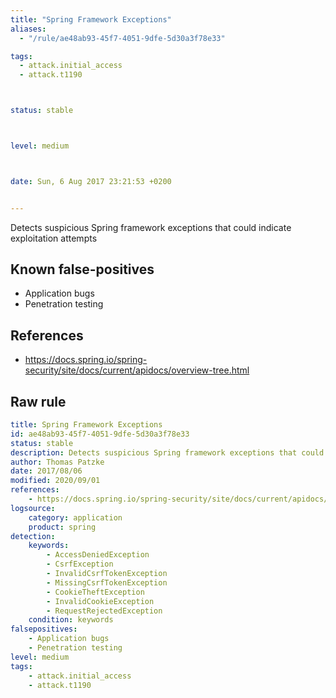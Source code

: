 ```yaml
---
title: "Spring Framework Exceptions"
aliases:
  - "/rule/ae48ab93-45f7-4051-9dfe-5d30a3f78e33"

tags:
  - attack.initial_access
  - attack.t1190



status: stable



level: medium



date: Sun, 6 Aug 2017 23:21:53 +0200


---
```


Detects suspicious Spring framework exceptions that could indicate exploitation attempts

<!--more-->


## Known false-positives

* Application bugs
* Penetration testing



## References

* https://docs.spring.io/spring-security/site/docs/current/apidocs/overview-tree.html


## Raw rule
```yaml
title: Spring Framework Exceptions
id: ae48ab93-45f7-4051-9dfe-5d30a3f78e33
status: stable
description: Detects suspicious Spring framework exceptions that could indicate exploitation attempts
author: Thomas Patzke
date: 2017/08/06
modified: 2020/09/01
references:
    - https://docs.spring.io/spring-security/site/docs/current/apidocs/overview-tree.html
logsource:
    category: application
    product: spring
detection:
    keywords:
        - AccessDeniedException
        - CsrfException
        - InvalidCsrfTokenException
        - MissingCsrfTokenException
        - CookieTheftException
        - InvalidCookieException
        - RequestRejectedException
    condition: keywords
falsepositives:
    - Application bugs
    - Penetration testing
level: medium
tags:
    - attack.initial_access
    - attack.t1190
```
